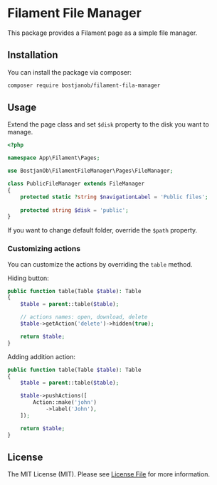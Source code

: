 # Filament File Manager

This package provides a Filament page as a simple file manager.

## Installation

You can install the package via composer:

```bash
composer require bostjanob/filament-fila-manager
```

## Usage

Extend the page class and set `$disk` property to the disk you want to manage.

```php
<?php

namespace App\Filament\Pages;

use BostjanOb\FilamentFileManager\Pages\FileManager;

class PublicFileManager extends FileManager
{
    protected static ?string $navigationLabel = 'Public files';
    
    protected string $disk = 'public';
}
```

If you want to change default folder, override the `$path` property.

### Customizing actions

You can customize the actions by overriding the `table` method.

Hiding button:
```php
public function table(Table $table): Table
{
    $table = parent::table($table);

    // actions names: open, download, delete
    $table->getAction('delete')->hidden(true);

    return $table;
}
```

Adding addition action:
```php
public function table(Table $table): Table
{
    $table = parent::table($table);

    $table->pushActions([
        Action::make('john')
            ->label('John'),
    ]);

    return $table;
}
```

## License

The MIT License (MIT). Please see [License File](LICENSE.md) for more information.
